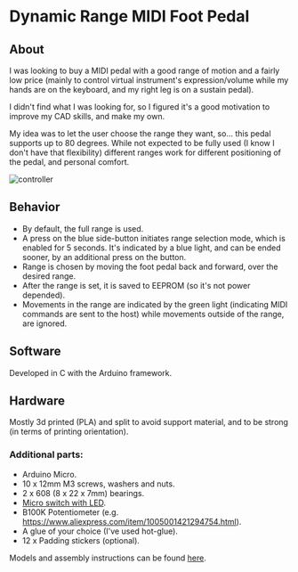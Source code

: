 # Dynamic Range MIDI Foot Pedal

## About
I was looking to buy a MIDI pedal with a good range of motion and a fairly low price (mainly to control virtual instrument's expression/volume while my hands are on the keyboard, and my right leg is on a sustain pedal).

I didn't find what I was looking for, so I figured it's a good motivation to improve my CAD skills, and make my own.

My idea was to let the user choose the range they want, so... this pedal supports up to 80 degrees. While not expected to be fully used (I know I don't have that flexibility) different ranges work for different positioning of the pedal, and personal comfort.

![controller](img/animation.webp)

## Behavior
* By default, the full range is used.
* A press on the blue side-button initiates range selection mode, which is enabled for 5 seconds. It's indicated by a blue light, and can be ended sooner, by an additional press on the button.
* Range is chosen by moving the foot pedal back and forward, over the desired range.
* After the range is set, it is saved to EEPROM (so it's not power depended).
* Movements in the range are indicated by the green light (indicating MIDI commands are sent to the host) while movements outside of the range, are ignored.

## Software
Developed in C with the Arduino framework.

## Hardware
Mostly 3d printed (PLA) and split to avoid support material, and to be strong (in terms of printing orientation).

### Additional parts:
- Arduino Micro.
- 10 x 12mm M3 screws, washers and nuts.
- 2 x 608 (8 x 22 x 7mm) bearings.
- [Micro switch with LED](https://www.aliexpress.com/item/Free-shipping-50pcs-lot-size-12X12X7-3-push-button-Led-Tact-Switch-illuminated-switch/1428645429.html?spm=a2g0s.9042311.0.0.366c4c4dAUs27O).
- B100K Potentiometer (e.g. https://www.aliexpress.com/item/1005001421294754.html).
- A glue of your choice (I've used hot-glue).
- 12 x Padding stickers (optional).

Models and assembly instructions can be found [here](https://www.printables.com/model/272769-dynamic-range-midi-foot-pedal).

